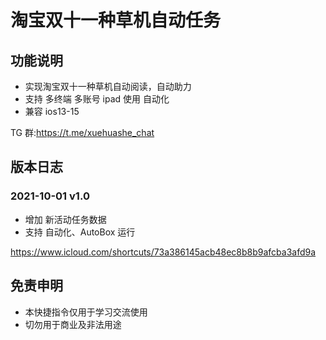 # 淘宝双十一种草机自动任务

## 功能说明

- 实现淘宝双十一种草机自动阅读，自动助力
- 支持 多终端 多账号 ipad 使用 自动化
- 兼容 ios13-15

TG 群:https://t.me/xuehuashe_chat

## 版本日志

### 2021-10-01 v1.0

- 增加 新活动任务数据
- 支持 自动化、AutoBox 运行

https://www.icloud.com/shortcuts/73a386145acb48ec8b8b9afcba3afd9a

## 免责申明

- 本快捷指令仅用于学习交流使用
- 切勿用于商业及非法用途
